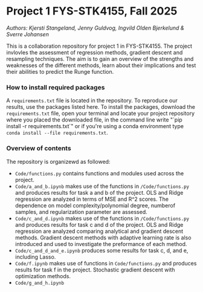 # Project 1 FYS-STK4155, Fall 2025
*Authors: Kjersti Stangeland, Jenny Guldvog, Ingvild Olden Bjerkelund & Sverre Johansen*

This is a collaboration repository for project 1 in FYS-STK4155. The project invlovles the assessment of regression methods, gradient descent and resampling techniques. The aim is to gain an overview of the strengths and weaknesses of the different methods, learn about their implications and test their abilities to predict the Runge function. 

### How to install required packages
A `requirements.txt` file is located in the repository. To reproduce our results, use the packages listed here. To install the packages, download the `requirements.txt` file, open your terminal and locate your project repository where you placed the downloaded file, in the command line write "´pip install -r requirements.txt´" or if you're using a conda environment type `conda install --file requirements.txt`.

### Overview of contents
The repository is organizewd as followed:
* `Code/functions.py` contains functions and modules used across the project.
* `Code/a_and_b.ipynb` makes use of the functions in `/Code/functions.py` and produces results for task a and b of the project. OLS and Ridge regression are analyzed in terms of MSE and R^2 scores. The dependence on model complexity/polynomial degree, numberof samples, and regularization parameter are assessed.
* `Code/c_and_d.ipynb` makes use of the functions in `/Code/functions.py` and produces results for task c and d of the project. OLS and Ridge regression are analyzed comparing analytical and gradient descent methods. Gradient descent methods with adaptive learning rate is also introduced and used to investigate the preformance of each method. 
* `Code/c_and_d_and_e.ipynb` produces some results for task c, d, and e, including Lasso.
* `Code/f.ipynb` makes use of functions in `Code/functions.py` and produces results for task f in the project. Stochastic gradient descent with optimization methods.
* `Code/g_and_h.ipynb` 